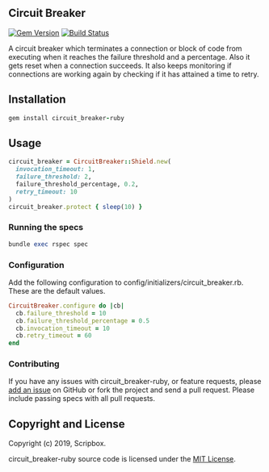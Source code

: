 ## Circuit Breaker
[![Gem Version](https://img.shields.io/gem/v/circuit_breaker-ruby.svg?style=flat)](http://rubygems.org/gems/circuit_breaker-ruby)
[![Build Status](https://travis-ci.org/scripbox/circuit_breaker-ruby.svg?style=flat&branch=master)](https://travis-ci.org/scripbox/circuit_breaker-ruby)

  A circuit breaker which terminates a connection or block of code from executing when it reaches the failure threshold and a percentage. Also it gets reset when a connection succeeds. It also keeps monitoring if connections are working again by checking if it has attained a time to retry.

## Installation

  ```ruby
  gem install circuit_breaker-ruby
  ```

## Usage

  ```ruby
  circuit_breaker = CircuitBreaker::Shield.new(
    invocation_timeout: 1,
    failure_threshold: 2,
    failure_threshold_percentage, 0.2,
    retry_timeout: 10
  )
  circuit_breaker.protect { sleep(10) }
  ```

### Running the specs

  ```ruby
  bundle exec rspec spec
  ```

### Configuration

Add the following configuration to config/initializers/circuit_breaker.rb. These are the default values.

  ```ruby
  CircuitBreaker.configure do |cb|
    cb.failure_threshold = 10
    cb.failure_threshold_percentage = 0.5
    cb.invocation_timeout = 10
    cb.retry_timeout = 60
  end
  ```

### Contributing

If you have any issues with circuit_breaker-ruby,
or feature requests,
please [add an issue](https://github.com/scripbox/circuit_breaker-ruby/issues) on GitHub
or fork the project and send a pull request.
Please include passing specs with all pull requests.

## Copyright and License

Copyright (c) 2019, Scripbox.

circuit_breaker-ruby source code is licensed under the [MIT License](MIT-LICENSE).
